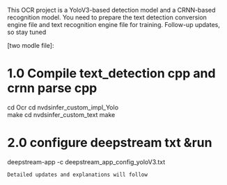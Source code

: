 This OCR project is a YoloV3-based detection model and a CRNN-based recognition model. You need to prepare the text detection conversion engine file and text recognition engine file for training. Follow-up updates, so stay tuned

[two modle file]:
# 1.0 Compile text_detection cpp and crnn parse cpp 
cd Ocr
cd nvdsinfer_custom_impl_Yolo   
make
cd nvdsinfer_custom_text
make 
# 2.0 configure deepstream txt &run 
deepstream-app -c deepstream_app_config_yoloV3.txt 

`Detailed updates and explanations will follow`